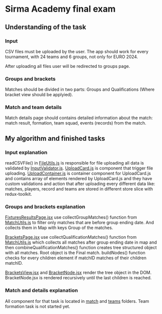 # Sirma Academy final exam

## Understanding of the task

### Input

CSV files must be uploaded by the user. The app should work for every tournament, with 24 teams and 6 groups, not only for EURO 2024.

After uploading all files user will be redirected to groups page.

### Groups and brackets

Matches should be divided in two parts: Groups and Qualifications (Where bracket view should be applyied).

### Match and team details

Match details page should contains detailed information about the match: match result, formation, team squad, events (records) from the match.

## My algorithm and finished tasks

### Input explanation

readCSVFile() in [FileUtils.js](src/utils/FileUtils.js) is responsible for file uploading all data is validated by [InputValidator.js](src/validation/InputValidator.js). [UploadCard.js](src/components/UploadCard.jsx) is component that trigger file uploading. [UploadContainer.js](src/components/UploadContainer.jsx) is container component for UploadCard.js and contains array of elements rendered by UploadCard.js and they have custom validations and action that after uploading every different data like: matches, players, record and teams are stored in different store slice with redux-toolkit.

### Groups and brackets explanation

[FixturesResultsPage.jsx](src/pages/FixturesResultsPage.jsx) use collectGroupMatches() function from [MatchUtils.js](src/utils/MatchUtils.js) to filter only matches that are before group ending date. And collects them in Map with keys Group of the matches.

[BracketsPage.jsx](src/pages/BracketsPage.jsx) use collectQualificationMatches() function from [MatchUtils.js](src/utils/MatchUtils.js) which collects all matches after group ending date in map and then combineQualificationMatches() function creates tree structured object with all matches. Root object is the Final match. buildNodes() function checks for every children element if matchID matches of their children matchID.

[BracketsView.jsx](src/components/brackets/BracketsView.jsx) and [BracketNode.jsx](src/components/brackets/BracketNode.jsx) render the tree object in the DOM. BracketNode.jsx is rendered recursively until the last children is reached.

### Match and details explanation

All component for that task is located in [match](src/components/match) and [teams](src/components/teams) folders. Team formation task is not started yet.
